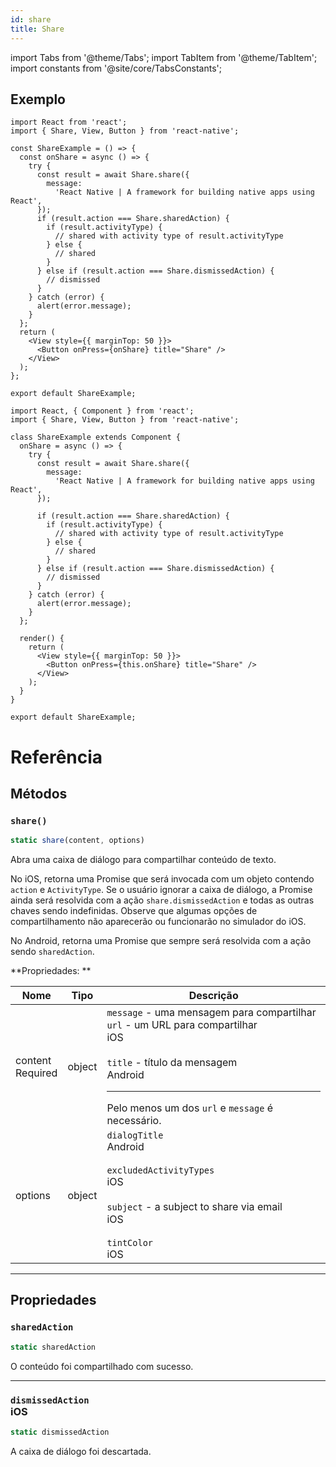 ```yaml
---
id: share
title: Share
---
```


import Tabs from '@theme/Tabs'; import TabItem from '@theme/TabItem'; import constants from '@site/core/TabsConstants';

## Exemplo

<Tabs groupId="syntax" defaultValue={constants.defaultSyntax} values={constants.syntax}>
<TabItem value="functional">

```SnackPlayer name=Function%20Component%20Example&supportedPlatforms=ios,android
import React from 'react';
import { Share, View, Button } from 'react-native';

const ShareExample = () => {
  const onShare = async () => {
    try {
      const result = await Share.share({
        message:
          'React Native | A framework for building native apps using React',
      });
      if (result.action === Share.sharedAction) {
        if (result.activityType) {
          // shared with activity type of result.activityType
        } else {
          // shared
        }
      } else if (result.action === Share.dismissedAction) {
        // dismissed
      }
    } catch (error) {
      alert(error.message);
    }
  };
  return (
    <View style={{ marginTop: 50 }}>
      <Button onPress={onShare} title="Share" />
    </View>
  );
};

export default ShareExample;
```

</TabItem>
<TabItem value="classical">

```SnackPlayer name=Class%20Component%20Example&supportedPlatforms=ios,android
import React, { Component } from 'react';
import { Share, View, Button } from 'react-native';

class ShareExample extends Component {
  onShare = async () => {
    try {
      const result = await Share.share({
        message:
          'React Native | A framework for building native apps using React',
      });

      if (result.action === Share.sharedAction) {
        if (result.activityType) {
          // shared with activity type of result.activityType
        } else {
          // shared
        }
      } else if (result.action === Share.dismissedAction) {
        // dismissed
      }
    } catch (error) {
      alert(error.message);
    }
  };

  render() {
    return (
      <View style={{ marginTop: 50 }}>
        <Button onPress={this.onShare} title="Share" />
      </View>
    );
  }
}

export default ShareExample;
```

</TabItem>
</Tabs>

# Referência

## Métodos

### `share()`

```jsx
static share(content, options)
```

Abra uma caixa de diálogo para compartilhar conteúdo de texto.

No iOS, retorna uma Promise que será invocada com um objeto contendo `action` e `ActivityType`. Se o usuário ignorar a caixa de diálogo, a Promise ainda será resolvida com a ação `share.dismissedAction` e todas as outras chaves sendo indefinidas. Observe que algumas opções de compartilhamento não aparecerão ou funcionarão no simulador do iOS.

No Android, retorna uma Promise que sempre será resolvida com a ação sendo `sharedAction`.

**Propriedades: **

| Nome                                                         | Tipo   | Descrição                                                                                                                                                                                                                                        |
| ------------------------------------------------------------ | ------ | -------------------------------------------------------------------------------------------------------------------------------------------------------------------------------------------------------------------------------------------------- |
| content <div className="label basic required">Required</div> | object | `message` - uma mensagem para compartilhar <br/> `url` - um URL para compartilhar <div class="label ios"> iOS </div> <br/> `title` - título da mensagem <div class="label android"> Android </div> <hr/> Pelo menos um dos `url` e `message` é necessário.                        |
| options                                                      | object | `dialogTitle` <div class="label android">Android</div><br/>`excludedActivityTypes` <div class="label ios">iOS</div><br/>`subject` - a subject to share via email <div class="label ios">iOS</div><br/>`tintColor` <div class="label ios">iOS</div> |

---

## Propriedades

### `sharedAction`

```jsx
static sharedAction
```

O conteúdo foi compartilhado com sucesso.

---

### `dismissedAction` <div class="label ios">iOS</div>

```jsx
static dismissedAction
```

A caixa de diálogo foi descartada.
